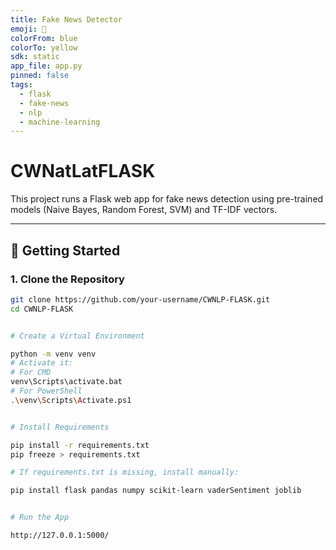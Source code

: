 ```yaml
---
title: Fake News Detector
emoji: 📰
colorFrom: blue
colorTo: yellow
sdk: static
app_file: app.py
pinned: false
tags:
  - flask
  - fake-news
  - nlp
  - machine-learning
---
```



# CWNatLatFLASK

This project runs a Flask web app for fake news detection using pre-trained models (Naive Bayes, Random Forest, SVM) and TF-IDF vectors.

---

## 🚀 Getting Started

### 1. Clone the Repository

```bash
git clone https://github.com/your-username/CWNLP-FLASK.git
cd CWNLP-FLASK


# Create a Virtual Environment

python -m venv venv
# Activate it:
# For CMD
venv\Scripts\activate.bat
# For PowerShell
.\venv\Scripts\Activate.ps1


# Install Requirements

pip install -r requirements.txt
pip freeze > requirements.txt

# If requirements.txt is missing, install manually:

pip install flask pandas numpy scikit-learn vaderSentiment joblib


# Run the App

http://127.0.0.1:5000/

